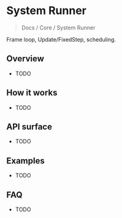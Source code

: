 # System Runner

> Docs / Core / System Runner

Frame loop, Update/FixedStep, scheduling.

## Overview

- TODO

## How it works

- TODO

## API surface

- TODO

## Examples

- TODO

## FAQ

- TODO
